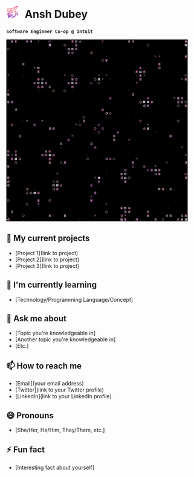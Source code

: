 # <img src="assets/shark-3.png" style="display:inline-block; margin-right:10px;"> Ansh Dubey

**`Software Engineer Co-op @ Intuit`**

![coding](assets/giphy.gif)

## 🔭 My current projects

- [Project 1](link to project)
- [Project 2](link to project)
- [Project 3](link to project)

## 🌱 I'm currently learning

- [Technology/Programming Language/Concept]

## 💬 Ask me about

- [Topic you're knowledgeable in]
- [Another topic you're knowledgeable in]
- [Etc.]

## 📫 How to reach me

- [Email](your email address)
- [Twitter](link to your Twitter profile)
- [LinkedIn](link to your LinkedIn profile)

## 😄 Pronouns

- [She/Her, He/Him, They/Them, etc.]

## ⚡ Fun fact

- [Interesting fact about yourself]
